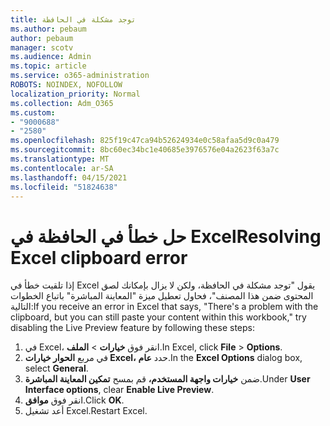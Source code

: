 ```yaml
---
title: توجد مشكلة في الحافظة
ms.author: pebaum
author: pebaum
manager: scotv
ms.audience: Admin
ms.topic: article
ms.service: o365-administration
ROBOTS: NOINDEX, NOFOLLOW
localization_priority: Normal
ms.collection: Adm_O365
ms.custom:
- "9000688"
- "2580"
ms.openlocfilehash: 825f19c47ca94b52624934e0c58afaa5d9c0a479
ms.sourcegitcommit: 8bc60ec34bc1e40685e3976576e04a2623f63a7c
ms.translationtype: MT
ms.contentlocale: ar-SA
ms.lasthandoff: 04/15/2021
ms.locfileid: "51824638"
---
```

# <a name="resolving-excel-clipboard-error"></a><span data-ttu-id="f0ca4-102">حل خطأ في الحافظة في Excel</span><span class="sxs-lookup"><span data-stu-id="f0ca4-102">Resolving Excel clipboard error</span></span>

<span data-ttu-id="f0ca4-103">إذا تلقيت خطأ في Excel يقول "توجد مشكلة في الحافظة، ولكن لا يزال بإمكانك لصق المحتوى ضمن هذا المصنف"، فحاول تعطيل ميزة "المعاينة المباشرة" باتباع الخطوات التالية:</span><span class="sxs-lookup"><span data-stu-id="f0ca4-103">If you receive an error in Excel that says, "There's a problem with the clipboard, but you can still paste your content within this workbook," try disabling the Live Preview feature by following these steps:</span></span>

1. <span data-ttu-id="f0ca4-104">في Excel، انقر فوق **خيارات**  >  **الملف**.</span><span class="sxs-lookup"><span data-stu-id="f0ca4-104">In Excel, click **File** > **Options**.</span></span>
3. <span data-ttu-id="f0ca4-105">في مربع **الحوار خيارات Excel،** حدد **عام**.</span><span class="sxs-lookup"><span data-stu-id="f0ca4-105">In the **Excel Options** dialog box, select **General**.</span></span>
4. <span data-ttu-id="f0ca4-106">ضمن **خيارات واجهة المستخدم،** قم بمسح **تمكين المعاينة المباشرة**.</span><span class="sxs-lookup"><span data-stu-id="f0ca4-106">Under **User Interface options**, clear **Enable Live Preview**.</span></span>
5. <span data-ttu-id="f0ca4-107">انقر فوق **موافق**.</span><span class="sxs-lookup"><span data-stu-id="f0ca4-107">Click **OK**.</span></span>
6. <span data-ttu-id="f0ca4-108">أعد تشغيل Excel.</span><span class="sxs-lookup"><span data-stu-id="f0ca4-108">Restart Excel.</span></span>
